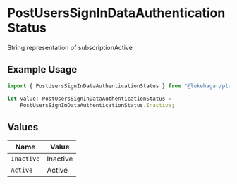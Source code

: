 # PostUsersSignInDataAuthenticationStatus

String representation of subscriptionActive

## Example Usage

```typescript
import { PostUsersSignInDataAuthenticationStatus } from "@lukehagar/plexjs/sdk/models/operations";

let value: PostUsersSignInDataAuthenticationStatus =
    PostUsersSignInDataAuthenticationStatus.Inactive;
```

## Values

| Name       | Value      |
| ---------- | ---------- |
| `Inactive` | Inactive   |
| `Active`   | Active     |
